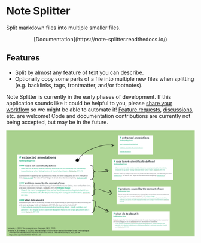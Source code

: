 # Note Splitter

Split markdown files into multiple smaller files.

<p align="center">[Documentation](https://note-splitter.readthedocs.io/)</p>

## Features
* Split by almost any feature of text you can describe.
* Optionally copy some parts of a file into multiple new files when splitting (e.g. backlinks, tags, frontmatter, and/or footnotes).

Note Splitter is currently in the early phases of development. If this application sounds like it could be helpful to you, please [share your workflow](https://github.com/wheelercj/note-splitter/discussions/17) so we might be able to automate it! [Feature requests](https://github.com/wheelercj/note-splitter/issues), [discussions](https://github.com/wheelercj/note-splitter/discussions), etc. are welcome! Code and documentation contributions are currently not being accepted, but may be in the future.

![demo](docs/images/demo.png)
